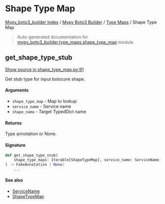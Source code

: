 # Shape Type Map

[Mypy_boto3_builder Index](../../README.md#mypy_boto3_builder-index) /
[Mypy Boto3 Builder](../index.md#mypy-boto3-builder) /
[Type Maps](./index.md#type-maps) /
Shape Type Map

> Auto-generated documentation for [mypy_boto3_builder.type_maps.shape_type_map](https://github.com/youtype/mypy_boto3_builder/blob/main/mypy_boto3_builder/type_maps/shape_type_map.py) module.

## get_shape_type_stub

[Show source in shape_type_map.py:91](https://github.com/youtype/mypy_boto3_builder/blob/main/mypy_boto3_builder/type_maps/shape_type_map.py#L91)

Get stub type for input botocore shape.

#### Arguments

- `shape_type_map` - Map to lookup
- `service_name` - Service name
- `shape_name` - Target TypedDict name

#### Returns

Type annotation or None.

#### Signature

```python
def get_shape_type_stub(
    shape_type_maps: Iterable[ShapeTypeMap], service_name: ServiceName, shape_name: str
) -> FakeAnnotation | None:
    ...
```

#### See also

- [ServiceName](../service_name.md#servicename)
- [ShapeTypeMap](#shapetypemap)




